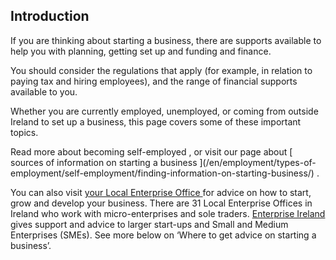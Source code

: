 ##  Introduction

If you are thinking about starting a business, there are supports available to
help you with planning, getting set up and funding and finance.

You should consider the regulations that apply (for example, in relation to
paying tax and hiring employees), and the range of financial supports
available to you.

Whether you are currently employed, unemployed, or coming from outside Ireland
to set up a business, this page covers some of these important topics.

Read more about  becoming self-employed  , or visit our page about [ sources
of information on starting a business ](/en/employment/types-of-
employment/self-employment/finding-information-on-starting-business/) .

You can also visit [ your Local Enterprise Office
](https://www.localenterprise.ie/Find-Your-Local-Enterprise-Office/) for
advice on how to start, grow and develop your business. There are 31 Local
Enterprise Offices in Ireland who work with micro-enterprises and sole
traders. [ Enterprise Ireland ](http://www.enterprise-ireland.com/) gives
support and advice to larger start-ups and Small and Medium Enterprises
(SMEs). See more below on ‘Where to get advice on starting a business’.
